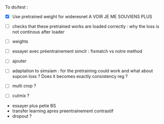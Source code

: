 To do/test :

- [x] Use pretrained weight for wideresnet A VOIR JE ME SOUVIENS PLUS
- [ ] checks that these pretrained works are loaded correctly : why the loss is not continous after loader
- [ ] weights
- [ ] essayer avec préentrainement simclr : fixmatch vs notre method
- [ ] ajouter


- [ ] adaptation to simsiam : for the pretraining could work and what about supcon loss ? Does it becomes exactly consistency reg ?
- [ ] multi crop ?
- [ ] cutmix ?

- essayer plus petie BS
- transfer learning apres preentrainement contrastif
- dropout ?